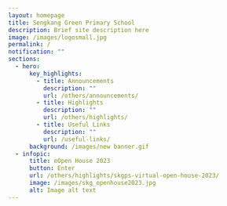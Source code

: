 ```yaml
---
layout: homepage
title: Sengkang Green Primary School
description: Brief site description here
image: /images/logosmall.jpg
permalink: /
notification: ""
sections:
  - hero:
      key_highlights:
        - title: Announcements
          description: ""
          url: /others/announcements/
        - title: Highlights
          description: ""
          url: /others/highlights/
        - title: Useful Links
          description: ""
          url: /useful-links/
      background: /images/new banner.gif
  - infopic:
      title: eOpen House 2023
      button: Enter
      url: /others/highlights/skgps-virtual-open-house-2023/
      image: /images/skg_openhouse2023.jpg
      alt: Image alt text
---
```

